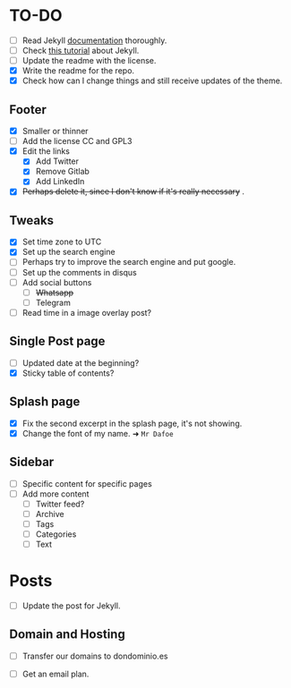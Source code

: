 # TO-DO

- [ ] Read Jekyll [documentation](https://jekyllrb.com/docs/home/) thoroughly. 
- [ ] Check [this tutorial](https://www.youtube.com/watch?v=oiNVQ9Zjy4o&list=PLWjCJDeWfDdfVEcLGAfdJn_HXyM4Y7_k-) about Jekyll. 
- [ ] Update the readme with the license. 
- [x] Write the readme for the repo. 
- [x] Check how can I change things and still receive updates of the theme. 

## Footer

* [x] Smaller or thinner
* [ ] Add the license CC and GPL3
* [x] Edit the links
  * [x] Add Twitter
  * [x] Remove Gitlab
  * [x] Add LinkedIn 
* [x] ~~Perhaps delete it, since I don't know if it's really necessary~~ . 

## Tweaks

* [x] Set time zone to UTC 
* [x] Set up the search engine
* [ ] Perhaps try to improve the search engine and put google. 
* [ ] Set up the comments in disqus
* [ ] Add social buttons
  * [ ] ~~Whatsapp~~
  * [ ] Telegram
* [ ] Read time in a image overlay post? 

## Single Post page

* [ ] Updated date at the beginning? 
* [x] Sticky table of contents? 

## Splash page

* [x] Fix the second excerpt in the splash page, it's not showing. 
* [x] Change the font of my name. ➜ `Mr Dafoe`

## Sidebar

* [ ] Specific content for specific pages
* [ ] Add more content
  * [ ] Twitter feed? 
  * [ ] Archive
  * [ ] Tags 
  * [ ] Categories 
  * [ ] Text 

# Posts 

* [ ] Update the post for Jekyll. 

## Domain and Hosting

* [ ] Transfer our domains to dondominio.es 

* [ ] Get an email plan.


